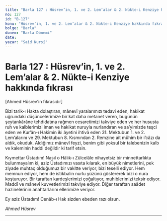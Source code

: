 ```yaml
---
title: "Barla 127 : Hüsrev’in, 1. ve 2. Lem’alar & 2. Nükte-i Kenziye hakkında fıkrası"
no: 127
id: "B-127"
konu: "Hüsrev’in, 1. ve 2. Lem’alar & 2. Nükte-i Kenziye hakkında fıkrası"
bolge: "Barla"
donem: "Barla Dönemi"
date: 
yazar: "Said Nursî"
---
```


# Barla 127 : Hüsrev’in, 1. ve 2. Lem’alar & 2. Nükte-i Kenziye hakkında fıkrası

<p class="takdim">[Ahmed Hüsrev’in fıkrasıdır]</p>

Bizi tarik-ı Hakta dolaştıran, mânevî yaralarımızı tedavi eden, hakikat uğrundaki düşüncelerimize bir kat daha metanet veren, bugünün şeytankârâne tehdidatına rağmen cesaretimizi takviye eden ve her hususta ruh ve kalblerimizi iman ve hakikat nuruyla nurlandıran ve sa’yimizde teşci eden ve Kur’ân-ı Hakîmin iki âyetini ihtivâ eden 31. Mektubun 1. ve 2. Lem’alarını ve 29. Mektubun 8. Kısmından 2. Remzine ait mühim bir i’câzı da aldık, okuduk. Aldığımız mânevî feyzi, benim gibi yoksul bir talebenizin kalb ve kaleminin haddi değildir ki tarif etsin.

Kıymettar Üstadım! Nasıl o Hâlık-ı Zülcelâle nihayetsiz bir minnettarlıkta bulunmayalım ki, aziz Üstadımızı vasıta kılarak, en büyük nimetlerini, pek ziyade muhtaç olduğumuz bir vakitte veriyor, bizi teselli ediyor. Hem memnun ediyor, hem de istikbalin nurlu yüzünü göstererek bizi o nura koşturuyor. Bir taraftan kardeşlerimizi çoğaltıyor, muhiblerimizi teksir ediyor. Maddî ve mânevî kuvvetlerimizi takviye ediyor. Diğer taraftan saâdet hazinelerinin anahtarlarını ellerimize veriyor.

Ey aziz Üstadım! Cenâb-ı Hak sizden ebeden razı olsun.

*Ahmed Hüsrev*

***

